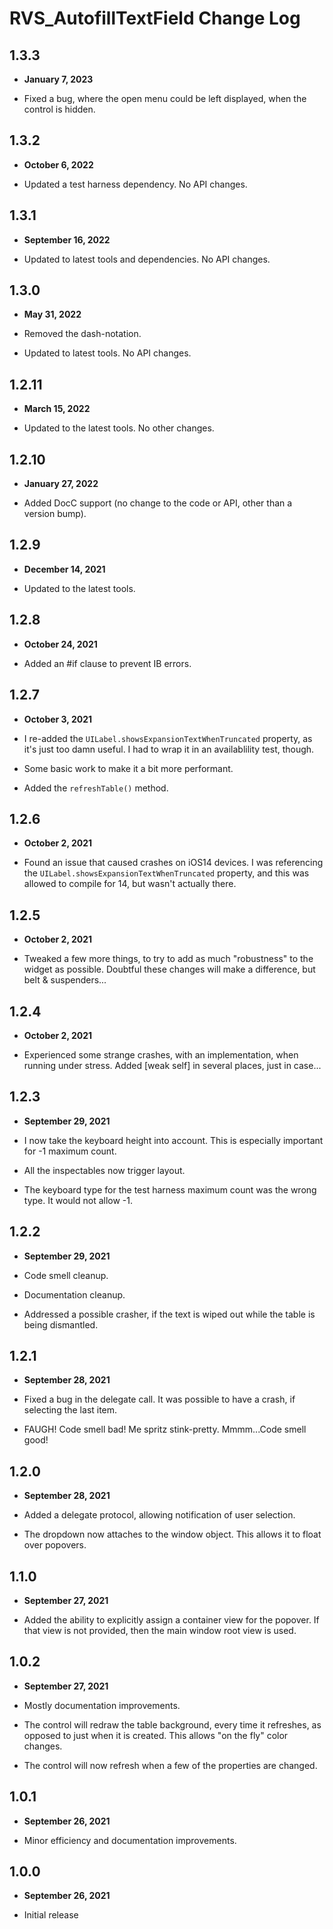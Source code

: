 # RVS_AutofillTextField Change Log

## 1.3.3

- **January 7, 2023**

- Fixed a bug, where the open menu could be left displayed, when the control is hidden.

## 1.3.2

- **October 6, 2022**

- Updated a test harness dependency. No API changes.

## 1.3.1

- **September 16, 2022**

- Updated to latest tools and dependencies. No API changes.

## 1.3.0

- **May 31, 2022**

- Removed the dash-notation.
- Updated to latest tools. No API changes.

## 1.2.11

- **March 15, 2022**

- Updated to the latest tools. No other changes.

## 1.2.10

- **January 27, 2022**

- Added DocC support (no change to the code or API, other than a version bump).

## 1.2.9

- **December 14, 2021**

- Updated to the latest tools.

## 1.2.8

- **October 24, 2021**

- Added an #if clause to prevent IB errors.

## 1.2.7

- **October 3, 2021**

- I re-added the `UILabel.showsExpansionTextWhenTruncated` property, as it's just too damn useful. I had to wrap it in an availablility test, though.
- Some basic work to make it a bit more performant.
- Added the `refreshTable()` method.

## 1.2.6

- **October 2, 2021**

- Found an issue that caused crashes on iOS14 devices. I was referencing the `UILabel.showsExpansionTextWhenTruncated` property, and this was allowed to compile for 14, but wasn't actually there.

## 1.2.5

- **October 2, 2021**

- Tweaked a few more things, to try to add as much "robustness" to the widget as possible. Doubtful these changes will make a difference, but belt & suspenders...

## 1.2.4

- **October 2, 2021**

- Experienced some strange crashes, with an implementation, when running under stress. Added [weak self] in several places, just in case...

## 1.2.3

- **September 29, 2021**

- I now take the keyboard height into account. This is especially important for -1 maximum count.
- All the inspectables now trigger layout.
- The keyboard type for the test harness maximum count was the wrong type. It would not allow -1.

## 1.2.2

- **September 29, 2021**

- Code smell cleanup.
- Documentation cleanup.
- Addressed a possible crasher, if the text is wiped out while the table is being dismantled.

## 1.2.1

- **September 28, 2021**

- Fixed a bug in the delegate call. It was possible to have a crash, if selecting the last item.
- FAUGH! Code smell bad! Me spritz stink-pretty. Mmmm...Code smell good!

## 1.2.0

- **September 28, 2021**

- Added a delegate protocol, allowing notification of user selection.
- The dropdown now attaches to the window object. This allows it to float over popovers.

## 1.1.0

- **September 27, 2021**

- Added the ability to explicitly assign a container view for the popover. If that view is not provided, then the main window root view is used.

## 1.0.2

- **September 27, 2021**

- Mostly documentation improvements.
- The control will redraw the table background, every time it refreshes, as opposed to just when it is created. This allows "on the fly" color changes.
- The control will now refresh when a few of the properties are changed.

## 1.0.1

- **September 26, 2021**

- Minor efficiency and documentation improvements.

## 1.0.0

- **September 26, 2021**

- Initial release
